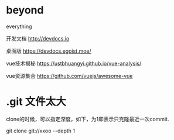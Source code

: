 # beyond
everything

开发文档
http://devdocs.io

桌面版
https://devdocs.egoist.moe/

vue技术揭秘
https://ustbhuangyi.github.io/vue-analysis/

vue资源集合
https://github.com/vuejs/awesome-vue


# .git 文件太大
clone的时候，可以指定深度，如下，为1即表示只克隆最近一次commit.

git clone git://xxoo --depth 1


